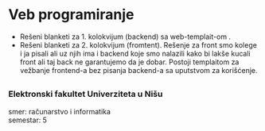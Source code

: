 # Veb programiranje

- Rešeni blanketi za 1. kolokvijum (backend) sa web-templait-om .
- Rešeni blanketi za 2. kolokvijum (fromtent). Rešenje za front smo kolege i ja pisali ali uz njih ima i backend koje smo nalazili kako bi lakše kucali front ali taj back ne garantujemo da je dobar. Postoji templaitom za vežbanje frontend-a bez pisanja backend-a sa uputstvom za korišćenje.

##

### Elektronski fakultet Univerziteta u Nišu
smer: računarstvo i informatika<br>
semestar: 5
